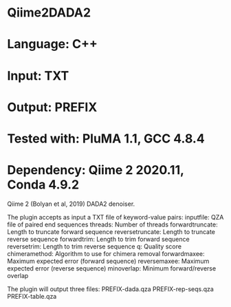 # Qiime2DADA2
# Language: C++
# Input: TXT
# Output: PREFIX
# Tested with: PluMA 1.1, GCC 4.8.4
# Dependency: Qiime 2 2020.11, Conda 4.9.2

Qiime 2 (Bolyan et al, 2019) DADA2 denoiser.

The plugin accepts as input a TXT file of keyword-value pairs:
inputfile: QZA file of paired end sequences
threads: Number of threads
forwardtruncate: Length to truncate forward sequence
reversetruncate: Length to truncate reverse sequence
forwardtrim: Length to trim forward sequence
reversetrim: Length to trim reverse sequence
q: Quality score
chimeramethod: Algorithm to use for chimera removal
forwardmaxee: Maximum expected error (forward sequence)
reversemaxee: Maximum expected error (reverse sequence)
minoverlap: Minimum forward/reverse overlap


The plugin will output three files:
PREFIX-dada.qza
PREFIX-rep-seqs.qza
PREFIX-table.qza

